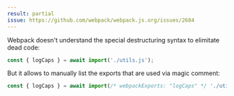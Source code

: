 ```yaml
---
result: partial
issue: https://github.com/webpack/webpack.js.org/issues/2684
---
```


Webpack doesn't understand the special destructuring syntax to elimitate dead code:

```js
const { logCaps } = await import('./utils.js');
```

But it allows to manually list the exports that are used via magic comment:

```js
const { logCaps } = await import(/* webpackExports: "logCaps" */ './utils.js');
```
